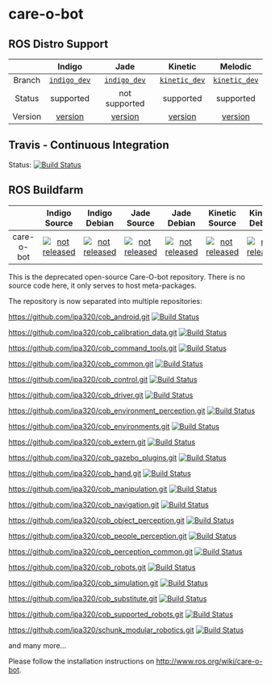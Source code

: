 care-o-bot
===========

## ROS Distro Support

|         | Indigo | Jade | Kinetic | Melodic |
|:-------:|:------:|:----:|:-------:|:-------:|
| Branch  | [`indigo_dev`](https://github.com/ipa320/care-o-bot/tree/indigo_dev) | [`indigo_dev`](https://github.com/ipa320/care-o-bot/tree/indigo_dev) | [`kinetic_dev`](https://github.com/ipa320/care-o-bot/tree/kinetic_dev) | [`kinetic_dev`](https://github.com/ipa320/care-o-bot/tree/kinetic_dev) |
| Status  |  supported | not supported | supported | supported |
| Version | [version](http://repositories.ros.org/status_page/ros_indigo_default.html?q=care-o-bot) | [version](http://repositories.ros.org/status_page/ros_jade_default.html?q=care-o-bot) | [version](http://repositories.ros.org/status_page/ros_kinetic_default.html?q=care-o-bot) | [version](http://repositories.ros.org/status_page/ros_melodic_default.html?q=care-o-bot) |

## Travis - Continuous Integration

Status: [![Build Status](https://travis-ci.com/ipa320/care-o-bot.svg?branch=indigo_dev)](https://travis-ci.com/ipa320/care-o-bot)

## ROS Buildfarm

|         | Indigo Source | Indigo Debian | Jade Source | Jade Debian | Kinetic Source | Kinetic Debian | Melodic Source | Melodic Debian |
|:-------:|:-------------:|:-------------:|:-----------:|:-----------:|:--------------:|:--------------:|:--------------:|:--------------:|
| care-o-bot | [![not released](http://build.ros.org/buildStatus/icon?job=Isrc_uT__care_o_bot__ubuntu_trusty__source)](http://build.ros.org/view/Isrc_uT/job/Isrc_uT__care_o_bot__ubuntu_trusty__source/) | [![not released](http://build.ros.org/buildStatus/icon?job=Ibin_uT64__care_o_bot__ubuntu_trusty_amd64__binary)](http://build.ros.org/view/Ibin_uT64/job/Ibin_uT64__care_o_bot__ubuntu_trusty_amd64__binary/) | [![not released](http://build.ros.org/buildStatus/icon?job=Jsrc_uT__care_o_bot__ubuntu_trusty__source)](http://build.ros.org/view/Jsrc_uT/job/Jsrc_uT__care_o_bot__ubuntu_trusty__source/) | [![not released](http://build.ros.org/buildStatus/icon?job=Jbin_uT64__care_o_bot__ubuntu_trusty_amd64__binary)](http://build.ros.org/view/Jbin_uT64/job/Jbin_uT64__care_o_bot__ubuntu_trusty_amd64__binary/) | [![not released](http://build.ros.org/buildStatus/icon?job=Ksrc_uX__care_o_bot__ubuntu_xenial__source)](http://build.ros.org/view/Ksrc_uX/job/Ksrc_uX__care_o_bot__ubuntu_xenial__source/) | [![not released](http://build.ros.org/buildStatus/icon?job=Kbin_uX64__care_o_bot__ubuntu_xenial_amd64__binary)](http://build.ros.org/view/Kbin_uX64/job/Kbin_uX64__care_o_bot__ubuntu_xenial_amd64__binary/) | [![not released](http://build.ros.org/buildStatus/icon?job=Msrc_uB__care_o_bot__ubuntu_bionic__source)](http://build.ros.org/view/Msrc_uB/job/Msrc_uB__care_o_bot__ubuntu_bionic__source/) | [![not released](http://build.ros.org/buildStatus/icon?job=Mbin_uB64__care_o_bot__ubuntu_bionic_amd64__binary)](http://build.ros.org/view/Mbin_uB64/job/Mbin_uB64__care_o_bot__ubuntu_bionic_amd64__binary/) |




This is the deprecated open-source Care-O-bot repository. There is no source code here, it only serves to host meta-packages.

The repository is now separated into multiple repositories:

https://github.com/ipa320/cob_android.git [![Build Status](https://travis-ci.com/ipa320/cob_android.svg?branch=indigo_dev)](https://travis-ci.com/ipa320/cob_android)

https://github.com/ipa320/cob_calibration_data.git [![Build Status](https://travis-ci.com/ipa320/cob_calibration_data.svg?branch=indigo_dev)](https://travis-ci.com/ipa320/cob_calibration_data)

https://github.com/ipa320/cob_command_tools.git [![Build Status](https://travis-ci.com/ipa320/cob_command_tools.svg?branch=indigo_dev)](https://travis-ci.com/ipa320/cob_command_tools)

https://github.com/ipa320/cob_common.git [![Build Status](https://travis-ci.com/ipa320/cob_common.svg?branch=kinetic_dev)](https://travis-ci.com/ipa320/cob_common)

https://github.com/ipa320/cob_control.git [![Build Status](https://travis-ci.com/ipa320/cob_control.svg?branch=kinetic_dev)](https://travis-ci.com/ipa320/cob_control)

https://github.com/ipa320/cob_driver.git [![Build Status](https://travis-ci.com/ipa320/cob_driver.svg?branch=kinetic_dev)](https://travis-ci.com/ipa320/cob_driver)

https://github.com/ipa320/cob_environment_perception.git [![Build Status](https://travis-ci.com/ipa320/cob_environment_perception.svg?branch=indigo_dev)](https://travis-ci.com/ipa320/cob_environment_perception)

https://github.com/ipa320/cob_environments.git [![Build Status](https://travis-ci.com/ipa320/cob_environments.svg?branch=indigo_dev)](https://travis-ci.com/ipa320/cob_environments)

https://github.com/ipa320/cob_extern.git [![Build Status](https://travis-ci.com/ipa320/cob_extern.svg?branch=indigo_dev)](https://travis-ci.com/ipa320/cob_extern)

https://github.com/ipa320/cob_gazebo_plugins.git [![Build Status](https://travis-ci.com/ipa320/cob_gazebo_plugins.svg?branch=kinetic_dev)](https://travis-ci.com/ipa320/cob_gazebo_plugins)

https://github.com/ipa320/cob_hand.git [![Build Status](https://travis-ci.com/ipa320/cob_hand.svg?branch=indigo_dev)](https://travis-ci.com/ipa320/cob_hand)

https://github.com/ipa320/cob_manipulation.git [![Build Status](https://travis-ci.com/ipa320/cob_manipulation.svg?branch=kinetic_dev)](https://travis-ci.com/ipa320/cob_manipulation)

https://github.com/ipa320/cob_navigation.git [![Build Status](https://travis-ci.com/ipa320/cob_navigation.svg?branch=indigo_dev)](https://travis-ci.com/ipa320/cob_navigation)

https://github.com/ipa320/cob_object_perception.git [![Build Status](https://travis-ci.com/ipa320/cob_object_perception.svg?branch=indigo_dev)](https://travis-ci.com/ipa320/cob_object_perception)

https://github.com/ipa320/cob_people_perception.git [![Build Status](https://travis-ci.com/ipa320/cob_people_perception.svg?branch=indigo_dev)](https://travis-ci.com/ipa320/cob_people_perception)

https://github.com/ipa320/cob_perception_common.git [![Build Status](https://travis-ci.com/ipa320/cob_perception_common.svg?branch=indigo_dev)](https://travis-ci.com/ipa320/cob_perception_common)

https://github.com/ipa320/cob_robots.git [![Build Status](https://travis-ci.com/ipa320/cob_robots.svg?branch=kinetic_dev)](https://travis-ci.com/ipa320/cob_robots)

https://github.com/ipa320/cob_simulation.git [![Build Status](https://travis-ci.com/ipa320/cob_simulation.svg?branch=kinetic_dev)](https://travis-ci.com/ipa320/cob_simulation)

https://github.com/ipa320/cob_substitute.git [![Build Status](https://travis-ci.com/ipa320/cob_substitute.svg?branch=indigo_dev)](https://travis-ci.com/ipa320/cob_substitute)

https://github.com/ipa320/cob_supported_robots.git [![Build Status](https://travis-ci.com/ipa320/cob_supported_robots.svg?branch=indigo_dev)](https://travis-ci.com/ipa320/cob_supported_robots)

https://github.com/ipa320/schunk_modular_robotics.git [![Build Status](https://travis-ci.com/ipa320/schunk_modular_robotics.svg?branch=indigo_dev)](https://travis-ci.com/ipa320/schunk_modular_robotics)

and many more...

Please follow the installation instructions on http://www.ros.org/wiki/care-o-bot.
